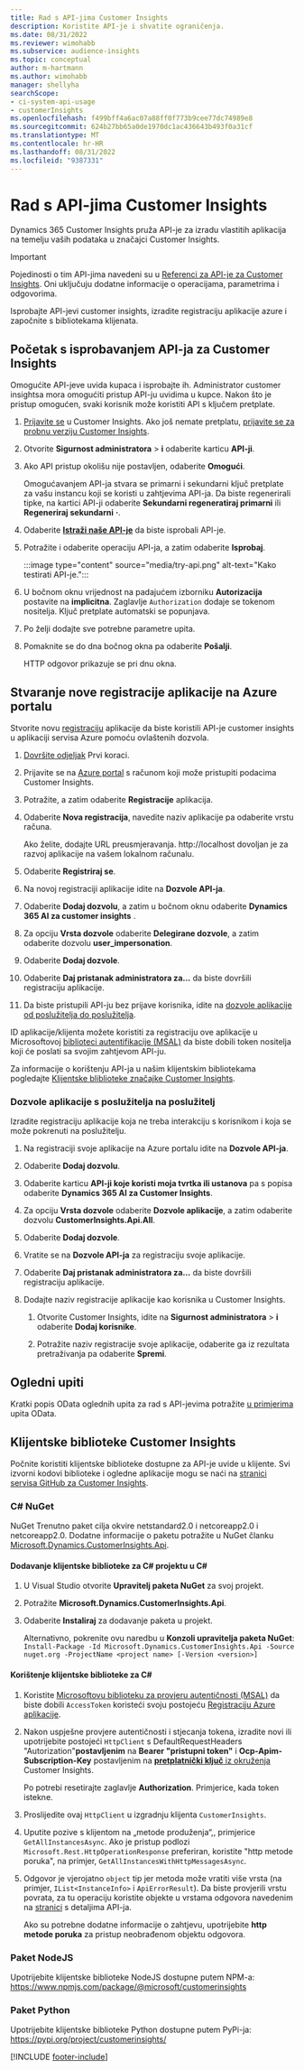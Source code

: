 ```yaml
---
title: Rad s API-jima Customer Insights
description: Koristite API-je i shvatite ograničenja.
ms.date: 08/31/2022
ms.reviewer: wimohabb
ms.subservice: audience-insights
ms.topic: conceptual
author: m-hartmann
ms.author: wimohabb
manager: shellyha
searchScope:
- ci-system-api-usage
- customerInsights
ms.openlocfilehash: f499bff4a6ac07a88ff0f773b9cee77dc74989e8
ms.sourcegitcommit: 624b27bb65a0de1970dc1ac436643b493f0a31cf
ms.translationtype: MT
ms.contentlocale: hr-HR
ms.lasthandoff: 08/31/2022
ms.locfileid: "9387331"
---
```

# <a name="work-with-customer-insights-apis"></a>Rad s API-jima Customer Insights

Dynamics 365 Customer Insights pruža API-je za izradu vlastitih aplikacija na temelju vaših podataka u značajci Customer Insights.

> [!IMPORTANT]
> Pojedinosti o tim API-jima navedeni su u [Referenci za API-je za Customer Insights](https://developer.ci.ai.dynamics.com/api-details#api=CustomerInsights). Oni uključuju dodatne informacije o operacijama, parametrima i odgovorima.

Isprobajte API-jevi customer insights, izradite registraciju aplikacije azure i započnite s bibliotekama klijenata.

## <a name="get-started-trying-the-customer-insights-apis"></a>Početak s isprobavanjem API-ja za Customer Insights

Omogućite API-jeve uvida kupaca i isprobajte ih. Administrator customer insightsa mora omogućiti pristup API-ju uvidima u kupce. Nakon što je pristup omogućen, svaki korisnik može koristiti API s ključem pretplate.

1. [Prijavite se](https://home.ci.ai.dynamics.com) u Customer Insights. Ako još nemate pretplatu, [prijavite se za probnu verziju Customer Insights](https://aka.ms/tryci).

1. Otvorite **Sigurnost administratora** > **i** odaberite karticu **API-ji**.

1. Ako API pristup okolišu nije postavljen, odaberite **Omogući**.

   Omogućavanjem API-ja stvara se primarni i sekundarni ključ pretplate za vašu instancu koji se koristi u zahtjevima API-ja. Da biste regenerirali tipke, na kartici API-ji odaberite **Sekundarni regeneratiraj primarni** ili **Regeneriraj sekundarni** **·**.

1. Odaberite [**Istraži naše API-je**](https://developer.ci.ai.dynamics.com/api-details#api=CustomerInsights&operation=Get-all-instances) da biste isprobali API-je.

1. Potražite i odaberite operaciju API-ja, a zatim odaberite **Isprobaj**.

   :::image type="content" source="media/try-api.png" alt-text="Kako testirati API-je.":::

1. U bočnom oknu vrijednost na padajućem izborniku **Autorizacija** postavite na **implicitna**. Zaglavlje `Authorization` dodaje se tokenom nositelja. Ključ pretplate automatski se popunjava.
  
1. Po želji dodajte sve potrebne parametre upita.

1. Pomaknite se do dna bočnog okna pa odaberite **Pošalji**.

   HTTP odgovor prikazuje se pri dnu okna.

## <a name="create-a-new-app-registration-in-the-azure-portal"></a>Stvaranje nove registracije aplikacije na Azure portalu

Stvorite novu [registraciju](/graph/auth-register-app-v2) aplikacije da biste koristili API-je customer insights u aplikaciji servisa Azure pomoću ovlaštenih dozvola.

1. [Dovršite odjeljak](#get-started-trying-the-customer-insights-apis) Prvi koraci.

1. Prijavite se na [Azure portal](https://portal.azure.com) s računom koji može pristupiti podacima Customer Insights.

1. Potražite, a zatim odaberite **Registracije** aplikacija.

1. Odaberite **Nova registracija**, navedite naziv aplikacije pa odaberite vrstu računa.

   Ako želite, dodajte URL preusmjeravanja. http://localhost dovoljan je za razvoj aplikacije na vašem lokalnom računalu.

1. Odaberite **Registriraj se**.

1. Na novoj registraciji aplikacije idite na **Dozvole API-ja**.

1. Odaberite **Dodaj dozvolu**, a zatim u bočnom oknu odaberite **Dynamics 365 AI za customer insights** .

1. Za opciju **Vrsta dozvole** odaberite **Delegirane dozvole**, a zatim odaberite dozvolu **user_impersonation**.

1. Odaberite **Dodaj dozvole**.

1. Odaberite **Daj pristanak administratora za...** da biste dovršili registraciju aplikacije.

1. Da biste pristupili API-ju bez prijave korisnika, idite na [dozvole aplikacije od poslužitelja do poslužitelja](#server-to-server-application-permissions).

ID aplikacije/klijenta možete koristiti za registraciju ove aplikacije u Microsoftovoj [biblioteci autentifikacije (MSAL)](/azure/active-directory/develop/msal-overview) da biste dobili token nositelja koji će poslati sa svojim zahtjevom API-ju.

<!-- :::image type="content" source="media/grant-admin-consent.gif" alt-text="How to grant admin consent."::: -->

Za informacije o korištenju API-ja u našim klijentskim bibliotekama pogledajte [Klijentske bliblioteke značajke Customer Insights](#customer-insights-client-libraries).

### <a name="server-to-server-application-permissions"></a>Dozvole aplikacije s poslužitelja na poslužitelj

Izradite registraciju aplikacije koja ne treba interakciju s korisnikom i koja se može pokrenuti na poslužitelju.

1. Na registraciji svoje aplikacije na Azure portalu idite na **Dozvole API-ja**.

1. Odaberite **Dodaj dozvolu**.

1. Odaberite karticu **API-ji koje koristi moja tvrtka ili ustanova** pa s popisa odaberite **Dynamics 365 AI za Customer Insights**.

1. Za opciju **Vrsta dozvole** odaberite **Dozvole aplikacije**, a zatim odaberite dozvolu **CustomerInsights.Api.All**.

1. Odaberite **Dodaj dozvole**.

1. Vratite se na **Dozvole API-ja** za registraciju svoje aplikacije.

1. Odaberite **Daj pristanak administratora za...** da biste dovršili registraciju aplikacije.

   <!--  :::image type="content" source="media/grant-admin-consent.gif" alt-text="How to grant admin consent."::: -->

1. Dodajte naziv registracije aplikacije kao korisnika u Customer Insights.

   1. Otvorite Customer Insights, idite na **Sigurnost administratora** > **i** odaberite **Dodaj korisnike**.

   1. Potražite naziv registracije svoje aplikacije, odaberite ga iz rezultata pretraživanja pa odaberite **Spremi**.

## <a name="sample-queries"></a>Ogledni upiti

Kratki popis OData oglednih upita za rad s API-jevima potražite [u primjerima](odata-examples.md) upita OData.

## <a name="customer-insights-client-libraries"></a>Klijentske biblioteke Customer Insights

Počnite koristiti klijentske biblioteke dostupne za API-je uvide u klijente. Svi izvorni kodovi biblioteke i ogledne aplikacije mogu se naći na [stranici servisa GitHub za Customer Insights](https://github.com/microsoft/Dynamics365-CustomerInsights-Client-Libraries).

### <a name="c-nuget"></a>C# NuGet

NuGet Trenutno paket cilja okvire netstandard2.0 i netcoreapp2.0 i netcoreapp2.0. Dodatne informacije o paketu potražite u NuGet članku [Microsoft.Dynamics.CustomerInsights.Api](https://www.nuget.org/packages/Microsoft.Dynamics.CustomerInsights.Api/).

#### <a name="add-the-c-client-library-to-a-c-project"></a>Dodavanje klijentske biblioteke za C# projektu u C#

1. U Visual Studio otvorite **Upravitelj paketa NuGet** za svoj projekt.

1. Potražite **Microsoft.Dynamics.CustomerInsights.Api**.

1. Odaberite **Instaliraj** za dodavanje paketa u projekt.

   Alternativno, pokrenite ovu naredbu u **Konzoli upravitelja paketa NuGet**: `Install-Package -Id Microsoft.Dynamics.CustomerInsights.Api -Source nuget.org -ProjectName <project name> [-Version <version>]`

   <!--  :::image type="content" source="media/visual-studio-nuget-package.gif" alt-text="Add NuGet package to Visual Studio project."::: -->

#### <a name="use-the-c-client-library"></a>Korištenje klijentske biblioteke za C#

1. Koristite [Microsoftovu biblioteku za provjeru autentičnosti (MSAL)](/azure/active-directory/develop/msal-overview) da biste dobili `AccessToken` koristeći svoju postojeću [Registraciju Azure aplikacije](#create-a-new-app-registration-in-the-azure-portal).

1. Nakon uspješne provjere autentičnosti i stjecanja tokena, izradite novi ili upotrijebite postojeći `HttpClient` s DefaultRequestHeaders "Autorization"**postavljenim** na **Bearer "pristupni token"** i **Ocp-Apim-Subscription-Key** postavljenim na [**pretplatnički ključ** iz okruženja](#get-started-trying-the-customer-insights-apis) Customer Insights.   

   Po potrebi resetirajte zaglavlje **Authorization**. Primjerice, kada token istekne.

1. Proslijedite ovaj `HttpClient` u izgradnju klijenta `CustomerInsights`.

   <!--   :::image type="content" source="media/httpclient-sample.png" alt-text="Sample of httpclient."::: -->

1. Uputite pozive s klijentom na „metode produženja“,, primjerice `GetAllInstancesAsync`. Ako je pristup podlozi `Microsoft.Rest.HttpOperationResponse` preferiran, koristite "http metode poruka", na primjer, `GetAllInstancesWithHttpMessagesAsync`.

1. Odgovor je vjerojatno `object` tip jer metoda može vratiti više vrsta (na primjer, `IList<InstanceInfo>` i `ApiErrorResult`). Da biste provjerili vrstu povrata, za tu operaciju koristite objekte u vrstama odgovora navedenim na [stranici](https://developer.ci.ai.dynamics.com/api-details#api=CustomerInsights) s detaljima API-ja.

   Ako su potrebne dodatne informacije o zahtjevu, upotrijebite **http metode poruka** za pristup neobrađenom objektu odgovora.

### <a name="nodejs-package"></a>Paket NodeJS

Upotrijebite klijentske biblioteke NodeJS dostupne putem NPM-a: https://www.npmjs.com/package/@microsoft/customerinsights

### <a name="python-package"></a>Paket Python

Upotrijebite klijentske biblioteke Python dostupne putem PyPi-ja: https://pypi.org/project/customerinsights/

[!INCLUDE [footer-include](includes/footer-banner.md)]
